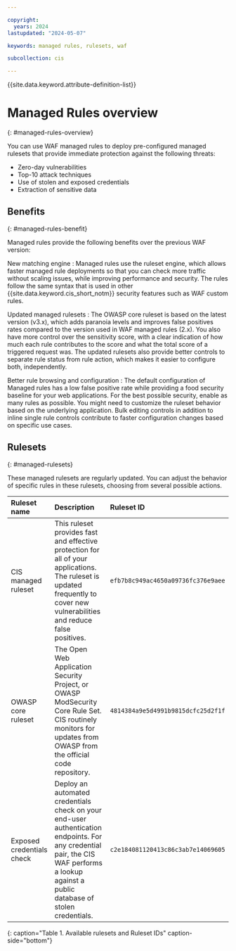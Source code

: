 ```yaml
---

copyright:
  years: 2024
lastupdated: "2024-05-07"

keywords: managed rules, rulesets, waf

subcollection: cis

---
```


{{site.data.keyword.attribute-definition-list}}

# Managed Rules overview
{: #managed-rules-overview}

You can use WAF managed rules to deploy pre-configured managed rulesets that provide immediate protection against the following threats:

* Zero-day vulnerabilities
* Top-10 attack techniques
* Use of stolen and exposed credentials
* Extraction of sensitive data



## Benefits
{: #managed-rules-benefit}

Managed rules provide the following benefits over the previous WAF version:

New matching engine
:   Managed rules use the ruleset engine, which allows faster managed rule deployments so that you can check more traffic without scaling issues, while improving performance and security. The rules follow the same syntax that is used in other {{site.data.keyword.cis_short_notm}} security features such as WAF custom rules.

Updated managed rulesets
:   The OWASP core ruleset is based on the latest version (v3.x), which adds paranoia levels and improves false positives rates compared to the version used in WAF managed rules (2.x). You also have more control over the sensitivity score, with a clear indication of how much each rule contributes to the score and what the total score of a triggered request was. The updated rulesets also provide better controls to separate rule status from rule action, which makes it easier to configure both, independently.

Better rule browsing and configuration
:   The default configuration of Managed rules has a low false positive rate while providing a food security baseline for your web applications. For the best possible security, enable as many rules as possible. You might need to customize the ruleset behavior based on the underlying application. Bulk editing controls in addition to inline single rule controls contribute to faster configuration changes based on specific use cases.

## Rulesets
{: #managed-rulesets}

These managed rulesets are regularly updated. You can adjust the behavior of specific rules in these rulesets, choosing from several possible actions.

|Ruleset name | Description | Ruleset ID|
|:------------| :-----------|:----------|
|CIS managed ruleset | This ruleset provides fast and effective protection for all of your applications. The ruleset is updated frequently to cover new vulnerabilities and reduce false positives. |`efb7b8c949ac4650a09736fc376e9aee` |
|OWASP core ruleset |The Open Web Application Security Project, or OWASP ModSecurity Core Rule Set. CIS routinely monitors for updates from OWASP from the official code repository.|`4814384a9e5d4991b9815dcfc25d2f1f` |
|Exposed credentials check | Deploy an automated credentials check on your end-user authentication endpoints. For any credential pair, the CIS WAF performs a lookup against a public database of stolen credentials.|`c2e184081120413c86c3ab7e14069605` |
{: caption="Table 1. Available rulesets and Ruleset IDs" caption-side="bottom"}
